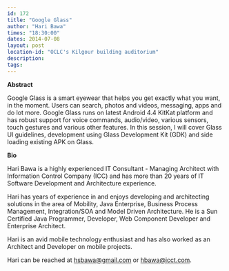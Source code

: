 ```yaml
---
id: 172
title: "Google Glass"
author: "Hari Bawa"
times: "18:30:00"
dates: 2014-07-08
layout: post
location-id: "OCLC's Kilgour building auditorium"  
description: 
tags: 
---
```

 **Abstract**

Google Glass is a smart eyewear that helps you get exactly what you want, in the moment. Users can search, photos and videos, messaging, apps and do lot more. Google Glass runs on latest Android 4.4 KitKat platform and has robust support for voice commands, audio/video, various sensors, touch gestures and various other features. In this session, I will cover Glass UI guidelines, development using Glass Development Kit (GDK) and side loading existing APK on Glass.  

**Bio**

Hari Bawa is a highly experienced IT Consultant - Managing Architect with Information Control Company (ICC) and has more than 20 years of IT Software Development and Architecture experience.  
  
Hari has years of experience in and enjoys developing and architecting solutions in the area of Mobility, Java Enterprise, Business Process Management, Integration/SOA and Model Driven Architecture. He is a Sun Certified Java Programmer, Developer, Web Component Developer and Enterprise Architect.  
  
Hari is an avid mobile technology enthusiast and has also worked as an Architect and Developer on mobile projects.  
  
Hari can be reached at hsbawa@gmail.com or hbawa@icct.com.

